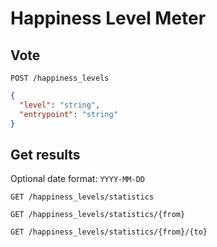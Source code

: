 Happiness Level Meter
=====================

Vote
----

`POST /happiness_levels`

```json
{
  "level": "string",
  "entrypoint": "string"
}
```

Get results
-----------
Optional date format: `YYYY-MM-DD`

`GET /happiness_levels/statistics`

`GET /happiness_levels/statistics/{from}`

`GET /happiness_levels/statistics/{from}/{to}`
